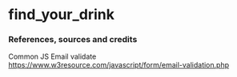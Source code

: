 # find_your_drink


















### References, sources and credits
Common JS Email validate
https://www.w3resource.com/javascript/form/email-validation.php 